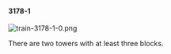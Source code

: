 #### 3178-1
![train-3178-1-0.png](https://github.com/lil-lab/nlvr/raw/master/nlvr/train/images/46/train-3178-1-0.png "train-3178-1-0.png")

There are two towers with at least three blocks.